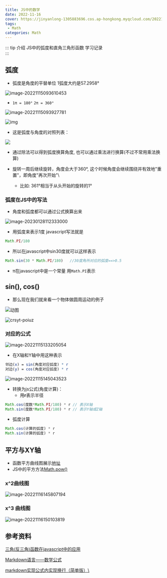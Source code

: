 ```yaml
---
title: JS中的数学
date: 2022-11-16
cover: https://jinyanlong-1305883696.cos.ap-hongkong.myqcloud.com/202211161553905.jpg
tags:
 - Math
categories: Math
---
```


::: tip 介绍
JS中的弧度和直角三角形函数 学习记录<br>
:::

<!-- more -->

## 弧度

* 弧度是角度的平替单位 1弧度大约是57.2958° 

![image-20221115093610453](https://jinyanlong-1305883696.cos.ap-hongkong.myqcloud.com/202211150936528.png)

*  `1π = 180°` `2π = 360°`

![image-20221115093927781](https://jinyanlong-1305883696.cos.ap-hongkong.myqcloud.com/202211150939821.png)

![img](https://jinyanlong-1305883696.cos.ap-hongkong.myqcloud.com/202211151005000.webp)

* 这是弧度与角度的对照列表：

![](https://jinyanlong-1305883696.cos.ap-hongkong.myqcloud.com/202302131514951.png)

* 通过除法可以得到弧度换算角度, 也可以通过乘法进行换算(不过不常用乘法换算)

* 旋转一周后继续旋转，角度会大于360°, 这个时候角度会继续围绕并有效地"重置"，即角度"再次开始"\
  * 比如: 361°相当于从头开始的旋转的1°

### 弧度在JS中的写法

* 角度和弧度都可以通过公式换算出来

![image-20230128112333000](https://jinyanlong-1305883696.cos.ap-hongkong.myqcloud.com/image-20230128112333000.png)

* 用弧度来表示1度 javascript写法就是

```js
Math.PI/180
```

* 所以在javascript中sin30度就可以这样表示

```js
Math.sin(30 * Math.PI/180)   //30度角所对应的弧度==>0.5
```

* π在javascript中是一个常量 用`Math.PI`表示

## sin(), cos()

* 那么现在我们就来看一个物体做圆周运动的例子

![动图](https://jinyanlong-1305883696.cos.ap-hongkong.myqcloud.com/202211151021555.gif)

![crsyt-poiuz](https://jinyanlong-1305883696.cos.ap-hongkong.myqcloud.com/crsyt-poiuz.gif)

### **对应的公式**

![image-20221115133205054](https://jinyanlong-1305883696.cos.ap-hongkong.myqcloud.com/202211151332097.png)

* 在X轴和Y轴中用这种表示

```mathematica
邻边(x) = sin(角度对应弧度) * r
对边(y) = cos(角度对应弧度) * r
```

![image-20221115145043523](https://jinyanlong-1305883696.cos.ap-hongkong.myqcloud.com/202211151450559.png)

* 转换为js公式(角度计算)：
  * 用**r**表示半径 

```js
Math.cos(度数*Math.PI/180) * r // 表示X轴
Math.sin(度数*Math.PI/180) * r // 表示Y轴或Z轴
```

* 弧度计算

```js
Math.cos(计算的弧度) * r 
Math.sin(计算的弧度) * r 
```

## 平方与XY轴

* 函数平方曲线图展示[地址](https://www.haomeili.net/Math/TuXiang?function=X%5E2&name=X%5E2%E5%87%BD%E6%95%B0%E5%9B%BE%E5%83%8F) 
* JS中的平方方法[Math.pow()](https://developer.mozilla.org/zh-CN/docs/Web/JavaScript/Reference/Global_Objects/Math/pow) 

### **x^2曲线图**

![image-20221116145807194](https://jinyanlong-1305883696.cos.ap-hongkong.myqcloud.com/202211161458238.png)
### **x^3 曲线图**

![image-20221116150103819](https://jinyanlong-1305883696.cos.ap-hongkong.myqcloud.com/202211161501861.png)

## 参考资料

[三角(反三角)函数在javascript中的应用](https://zhuanlan.zhihu.com/p/103033370)

[Markdown语言——数学公式](https://zhuanlan.zhihu.com/p/138532124)

[markdown实现公式内实现换行（简单版）\\](https://blog.csdn.net/xiong_xin/article/details/90671270)
